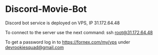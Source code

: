 # Discord-Movie-Bot

Discord bot service is deployed on VPS, IP 31.172.64.48

To connect to the server use the next command: ssh root@31.172.64.48

To get a password log in to https://fornex.com/my/vps under devrookiesquad@gmail.com 
